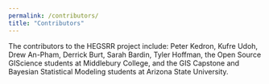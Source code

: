 ```yaml
---
permalink: /contributors/
title: "Contributors"
---
```


The contributors to the HEGSRR project include:
Peter Kedron, Kufre Udoh, Drew An-Pham, Derrick Burt, Sarah Bardin, Tyler Hoffman, the Open Source GIScience students at Middlebury College, and the GIS Capstone and Bayesian Statistical Modeling students at Arizona State University.
